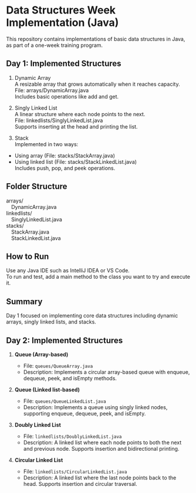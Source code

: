 # Data Structures Week Implementation (Java)

This repository contains implementations of basic data structures in Java, as part of a one-week training program.

## Day 1: Implemented Structures

1. Dynamic Array  
   A resizable array that grows automatically when it reaches capacity.  
   File: arrays/DynamicArray.java  
   Includes basic operations like add and get.

2. Singly Linked List  
   A linear structure where each node points to the next.  
   File: linkedlists/SinglyLinkedList.java  
   Supports inserting at the head and printing the list.

3. Stack  
   Implemented in two ways:
- Using array (File: stacks/StackArray.java)
- Using linked list (File: stacks/StackLinkedList.java)  
  Includes push, pop, and peek operations.

## Folder Structure

arrays/  
 DynamicArray.java  
linkedlists/  
 SinglyLinkedList.java  
stacks/  
 StackArray.java  
 StackLinkedList.java

## How to Run

Use any Java IDE such as IntelliJ IDEA or VS Code.  
To run and test, add a main method to the class you want to try and execute it.

## Summary

Day 1 focused on implementing core data structures including dynamic arrays, singly linked lists, and stacks.




## Day 2: Implemented Structures

1. **Queue (Array-based)**  
   - File: `queues/QueueArray.java`  
   - Description: Implements a circular array-based queue with enqueue, dequeue, peek, and isEmpty methods.

2. **Queue (Linked list-based)**  
   - File: `queues/QueueLinkedList.java`  
   - Description: Implements a queue using singly linked nodes, supporting enqueue, dequeue, peek, and isEmpty.

3. **Doubly Linked List**  
   - File: `linkedlists/DoublyLinkedList.java`  
   - Description: A linked list where each node points to both the next and previous node. Supports insertion and bidirectional printing.

4. **Circular Linked List**  
   - File: `linkedlists/CircularLinkedList.java`  
   - Description: A linked list where the last node points back to the head. Supports insertion and circular traversal.

